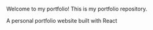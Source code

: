 Welcome to my portfolio!
This is my portfolio repository.

A personal portfolio website built with React
